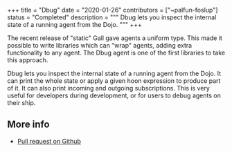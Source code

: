 +++
title = "Dbug"
date = "2020-01-26"
contributors = ["~palfun-foslup"]
status = "Completed"
description = """
Dbug lets you inspect the internal state of a running agent from the Dojo.
"""
+++

The recent release of "static" Gall gave agents a uniform type. This made it
possible to write libraries which can "wrap" agents, adding extra functionality
to any agent. The Dbug agent is one of the first libraries to take this
approach.

Dbug lets you inspect the internal state of a running agent from the Dojo. It
can print the whole state or apply a given hoon expression to produce part of
it. It can also print incoming and outgoing subscriptions. This is very useful
for developers during development, or for users to debug agents on their ship.

## More info

- [Pull request on Github](https://github.com/urbit/urbit/pull/2179)
